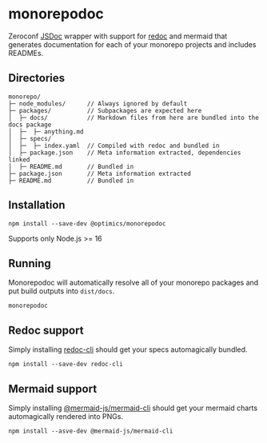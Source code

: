 # monorepodoc

Zeroconf [JSDoc](https://jsdoc.app/) wrapper with support for [redoc](https://github.com/Redocly/redoc) and mermaid that generates documentation for each of your monorepo projects and includes READMEs.

## Directories

```
monorepo/
├─ node_modules/      // Always ignored by default
├─ packages/          // Subpackages are expected here
│  ├─ docs/           // Markdown files from here are bundled into the docs package
│  ├─  ├─ anything.md
│  ├─ specs/
│  ├─  ├─ index.yaml  // Compiled with redoc and bundled in
│  ├─ package.json    // Meta information extracted, dependencies linked
│  ├─ README.md       // Bundled in
├─ package.json       // Meta information extracted
├─ README.md          // Bundled in
```

## Installation

```shell
npm install --save-dev @optimics/monorepodoc
```

Supports only Node.js >= 16

## Running

Monorepodoc will automatically resolve all of your monorepo packages and put build outputs into `dist/docs`.

```shell
monorepodoc
```

## Redoc support

Simply installing [redoc-cli](https://www.npmjs.com/package/redoc-cli) should get your specs automagically bundled.

```
npm install --save-dev redoc-cli
```

## Mermaid support

Simply installing [@mermaid-js/mermaid-cli](https://www.npmjs.com/package/@mermaid-js/mermaid-cli) should get your mermaid charts automagically rendered into PNGs.

```
npm install --asve-dev @mermaid-js/mermaid-cli
```

